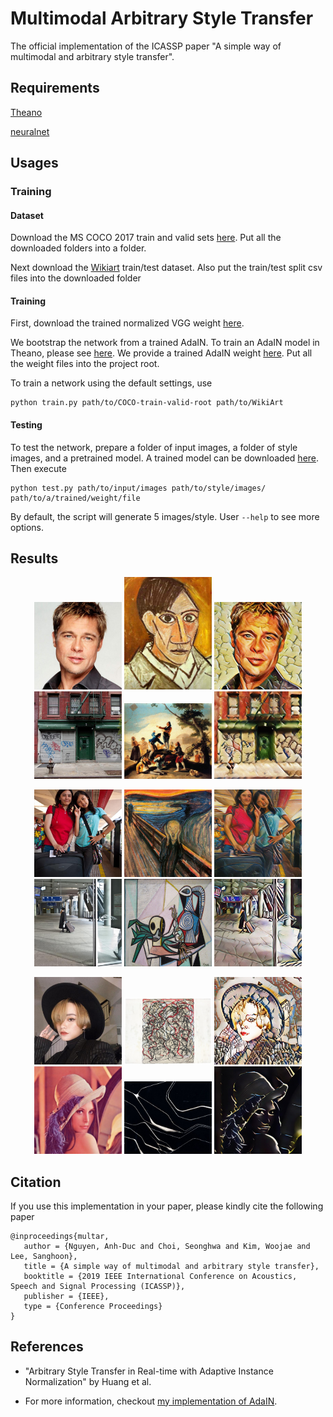 # Multimodal Arbitrary Style Transfer

The official implementation of the ICASSP paper "A simple way of multimodal and arbitrary style transfer".

## Requirements

[Theano](http://deeplearning.net/software/theano/index.html)

[neuralnet](https://github.com/justanhduc/neuralnet)

## Usages

### Training
#### Dataset

Download the MS COCO 2017 train and valid sets [here](http://cocodataset.org/#download).
Put all the downloaded folders into a folder.
 
Next download the [Wikiart](https://www.kaggle.com/c/painter-by-numbers) train/test dataset.
Also put the train/test split csv files into the downloaded folder


#### Training

First, download the trained normalized VGG weight [here](https://github.com/ftokarev/tf-vgg-weights/raw/master/vgg19_weights_normalized.h5). 

We bootstrap the network from a trained AdaIN.
To train an AdaIN model in Theano, please see [here](https://github.com/justanhduc/AdaIN).
We provide a trained AdaIN weight [here](https://yonsei-my.sharepoint.com/:u:/g/personal/adnguyen_o365_yonsei_ac_kr/EQTNxXHb4h9Em2HE_OB-rggBmaAHeBD8yjYnwowTVDXpXQ?e=yoWBev).
Put all the weight files into the project root.

To train a network using the default settings, use

```
python train.py path/to/COCO-train-valid-root path/to/WikiArt
```

#### Testing

To test the network, prepare a folder of input images, a folder of style images, and a pretrained model.
A trained model can be downloaded [here](https://yonsei-my.sharepoint.com/:u:/g/personal/adnguyen_o365_yonsei_ac_kr/EVsx-iJT-zBOpUNVSvIIkDsB5qPa2DZ-_FXFF34p0z7fsQ?e=1KbUXE).
Then execute

```
python test.py path/to/input/images path/to/style/images/ path/to/a/trained/weight/file
```

By default, the script will generate 5 images/style. User ```--help``` to see more options.

## Results

<p align='center'>
  <img src='samples/brad_pitt.jpg' width="140px">
  <img src='samples/picasso_self_portrait.jpg' width="140px">
  <img src='samples/brad_pitt_picasso_self_portrait.gif' width="140px">
  <img src='samples/000000008899_cropped.jpg' width="140px">
  <img src='samples/francisco-goya_the-kite-1778.jpg' width="140px">
  <img src='samples/000000008899_francisco-goya_the-kite-1778.gif' width="140px">
</p>

<p align='center'>
  <img src='samples/000000011699_cropped.jpg' width="140px">
  <img src='samples/scream.jpg' width="140px">
  <img src='samples/000000011699_scream.gif' width="140px">
  <img src='samples/000000012280_cropped.jpg' width="140px">
  <img src='samples/still_life_with_skull.jpg' width="140px">
  <img src='samples/000000012280_still_life_with_skull.gif' width="140px">
</p>

<p align='center'>
  <img src='samples/gianghi_cropped.jpg' width="140px">
  <img src='samples/brice-marden_letter-with-red-2009.jpg' width="140px">
  <img src='samples/gianghi_brice-marden_letter-with-red-2009.gif' width="140px">
  <img src='samples/lenna.jpg' width="140px">
  <img src='samples/en_campo_gris.jpg', width="140px">
  <img src='samples/lenna_en_campo_gris.gif' width="140px">
</p>

## Citation

If you use this implementation in your paper, please kindly cite the following paper

```
@inproceedings{multar,
   author = {Nguyen, Anh-Duc and Choi, Seonghwa and Kim, Woojae and Lee, Sanghoon},
   title = {A simple way of multimodal and arbitrary style transfer},
   booktitle = {2019 IEEE International Conference on Acoustics, Speech and Signal Processing (ICASSP)},
   publisher = {IEEE},
   type = {Conference Proceedings}
}
```

## References
- "Arbitrary Style Transfer in Real-time with Adaptive Instance Normalization" by Huang et al.

- For more information, checkout [my implementation of AdaIN](https://github.com/justanhduc/AdaIN).
